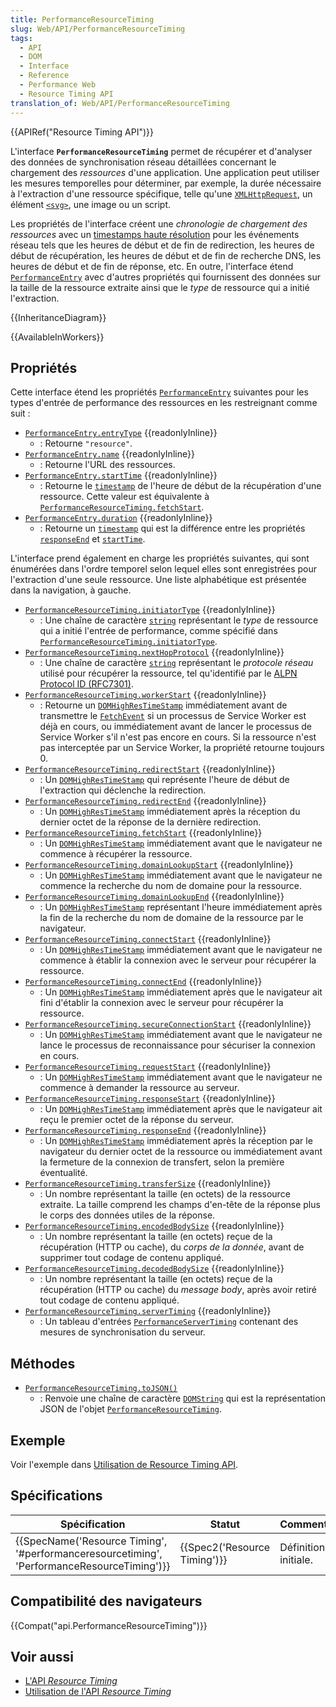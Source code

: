 ```yaml
---
title: PerformanceResourceTiming
slug: Web/API/PerformanceResourceTiming
tags:
  - API
  - DOM
  - Interface
  - Reference
  - Performance Web
  - Resource Timing API
translation_of: Web/API/PerformanceResourceTiming
---
```

{{APIRef("Resource Timing API")}}

L'interface **`PerformanceResourceTiming`** permet de récupérer et d'analyser des données de synchronisation réseau détaillées concernant le chargement des _ressources_ d'une application. Une application peut utiliser les mesures temporelles pour déterminer, par exemple, la durée nécessaire à l'extraction d'une ressource spécifique, telle qu'une [`XMLHttpRequest`](/fr/docs/Web/API/XMLHttpRequest), un élément [`<svg>`](/fr/docs/Web/SVG/Element/svg), une image ou un script.

Les propriétés de l'interface créent une _chronologie de chargement des ressources_ avec un [timestamps haute résolution](/fr/docs/Web/API/DOMHighResTimeStamp) pour les événements réseau tels que les heures de début et de fin de redirection, les heures de début de récupération, les heures de début et de fin de recherche DNS, les heures de début et de fin de réponse, etc. En outre, l'interface étend [`PerformanceEntry`](/fr/docs/Web/API/PerformanceEntry) avec d'autres propriétés qui fournissent des données sur la taille de la ressource extraite ainsi que le _type_ de ressource qui a initié l'extraction.

{{InheritanceDiagram}}

{{AvailableInWorkers}}

## Propriétés

Cette interface étend les propriétés [`PerformanceEntry`](/fr/docs/Web/API/PerformanceEntry) suivantes pour les types d'entrée de performance des ressources en les restreignant comme suit :

- [`PerformanceEntry.entryType`](/fr/docs/Web/API/PerformanceEntry/entryType) {{readonlyInline}}
  - : Retourne `"resource"`.
- [`PerformanceEntry.name`](/fr/docs/Web/API/PerformanceEntry/name) {{readonlyInline}}
  - : Retourne l'URL des ressources.
- [`PerformanceEntry.startTime`](/fr/docs/Web/API/PerformanceEntry/startTime) {{readonlyInline}}
  - : Retourne le [`timestamp`](/fr/docs/Web/API/DOMHighResTimeStamp) de l'heure de début de la récupération d'une ressource. Cette valeur est équivalente à [`PerformanceResourceTiming.fetchStart`](/fr/docs/Web/API/PerformanceResourceTiming/fetchStart).
- [`PerformanceEntry.duration`](/fr/docs/Web/API/PerformanceEntry/duration) {{readonlyInline}}
  - : Retourne un [`timestamp`](/fr/docs/Web/API/DOMHighResTimeStamp) qui est la différence entre les propriétés [`responseEnd`](/fr/docs/Web/API/PerformanceResourceTiming/responseEnd) et [`startTime`](/fr/docs/Web/API/PerformanceEntry/startTime).

L'interface prend également en charge les propriétés suivantes, qui sont énumérées dans l'ordre temporel selon lequel elles sont enregistrées pour l'extraction d'une seule ressource. Une liste alphabétique est présentée dans la navigation, à gauche.

- [`PerformanceResourceTiming.initiatorType`](/fr/docs/Web/API/PerformanceResourceTiming/initiatorType) {{readonlyInline}}
  - : Une chaîne de caractère [`string`](/fr/docs/Web/API/DOMString) représentant le _type_ de ressource qui a initié l'entrée de performance, comme spécifié dans [`PerformanceResourceTiming.initiatorType`](/fr/docs/Web/API/PerformanceResourceTiming/initiatorType).
- [`PerformanceResourceTiming.nextHopProtocol`](/fr/docs/Web/API/PerformanceResourceTiming/nextHopProtocol) {{readonlyInline}}
  - : Une chaîne de caractère [`string`](/fr/docs/Web/API/DOMString) représentant le _protocole réseau_ utilisé pour récupérer la ressource, tel qu'identifié par le [ALPN Protocol ID (RFC7301)](https://datatracker.ietf.org/doc/html/rfc7301).
- [`PerformanceResourceTiming.workerStart`](/fr/docs/Web/API/PerformanceResourceTiming/workerStart) {{readonlyInline}}
  - : Retourne un [`DOMHighResTimeStamp`](/fr/docs/Web/API/DOMHighResTimeStamp) immédiatement avant de transmettre le [`FetchEvent`](/fr/docs/Web/API/FetchEvent) si un processus de Service Worker est déjà en cours, ou immédiatement avant de lancer le processus de Service Worker s'il n'est pas encore en cours. Si la ressource n'est pas interceptée par un Service Worker, la propriété retourne toujours 0.
- [`PerformanceResourceTiming.redirectStart`](/fr/docs/Web/API/PerformanceResourceTiming/redirectStart) {{readonlyInline}}
  - : Un [`DOMHighResTimeStamp`](/fr/docs/Web/API/DOMHighResTimeStamp) qui représente l'heure de début de l'extraction qui déclenche la redirection.
- [`PerformanceResourceTiming.redirectEnd`](/fr/docs/Web/API/PerformanceResourceTiming/redirectEnd) {{readonlyInline}}
  - : Un [`DOMHighResTimeStamp`](/fr/docs/Web/API/DOMHighResTimeStamp) immédiatement après la réception du dernier octet de la réponse de la dernière redirection.
- [`PerformanceResourceTiming.fetchStart`](/fr/docs/Web/API/PerformanceResourceTiming/fetchStart) {{readonlyInline}}
  - : Un [`DOMHighResTimeStamp`](/fr/docs/Web/API/DOMHighResTimeStamp) immédiatement avant que le navigateur ne commence à récupérer la ressource.
- [`PerformanceResourceTiming.domainLookupStart`](/fr/docs/Web/API/PerformanceResourceTiming/domainLookupStart) {{readonlyInline}}
  - : Un [`DOMHighResTimeStamp`](/fr/docs/Web/API/DOMHighResTimeStamp) immédiatement avant que le navigateur ne commence la recherche du nom de domaine pour la ressource.
- [`PerformanceResourceTiming.domainLookupEnd`](/fr/docs/Web/API/PerformanceResourceTiming/domainLookupEnd) {{readonlyInline}}
  - : Un [`DOMHighResTimeStamp`](/fr/docs/Web/API/DOMHighResTimeStamp) représentant l'heure immédiatement après la fin de la recherche du nom de domaine de la ressource par le navigateur.
- [`PerformanceResourceTiming.connectStart`](/fr/docs/Web/API/PerformanceResourceTiming/connectStart) {{readonlyInline}}
  - : Un [`DOMHighResTimeStamp`](/fr/docs/Web/API/DOMHighResTimeStamp) immédiatement avant que le navigateur ne commence à établir la connexion avec le serveur pour récupérer la ressource.
- [`PerformanceResourceTiming.connectEnd`](/fr/docs/Web/API/PerformanceResourceTiming/connectEnd) {{readonlyInline}}
  - : Un [`DOMHighResTimeStamp`](/fr/docs/Web/API/DOMHighResTimeStamp) immédiatement après que le navigateur ait fini d'établir la connexion avec le serveur pour récupérer la ressource.
- [`PerformanceResourceTiming.secureConnectionStart`](/fr/docs/Web/API/PerformanceResourceTiming/secureConnectionStart) {{readonlyInline}}
  - : Un [`DOMHighResTimeStamp`](/fr/docs/Web/API/DOMHighResTimeStamp) immédiatement avant que le navigateur ne lance le processus de reconnaissance pour sécuriser la connexion en cours.
- [`PerformanceResourceTiming.requestStart`](/fr/docs/Web/API/PerformanceResourceTiming/requestStart) {{readonlyInline}}
  - : Un [`DOMHighResTimeStamp`](/fr/docs/Web/API/DOMHighResTimeStamp) immédiatement avant que le navigateur ne commence à demander la ressource au serveur.
- [`PerformanceResourceTiming.responseStart`](/fr/docs/Web/API/PerformanceResourceTiming/responseStart) {{readonlyInline}}
  - : Un [`DOMHighResTimeStamp`](/fr/docs/Web/API/DOMHighResTimeStamp) immédiatement après que le navigateur ait reçu le premier octet de la réponse du serveur.
- [`PerformanceResourceTiming.responseEnd`](/fr/docs/Web/API/PerformanceResourceTiming/responseEnd) {{readonlyInline}}
  - : Un [`DOMHighResTimeStamp`](/fr/docs/Web/API/DOMHighResTimeStamp) immédiatement après la réception par le navigateur du dernier octet de la ressource ou immédiatement avant la fermeture de la connexion de transfert, selon la première éventualité.
- [`PerformanceResourceTiming.transferSize`](/fr/docs/Web/API/PerformanceResourceTiming/transferSize) {{readonlyInline}}
  - : Un nombre représentant la taille (en octets) de la ressource extraite. La taille comprend les champs d'en-tête de la réponse plus le corps des données utiles de la réponse.
- [`PerformanceResourceTiming.encodedBodySize`](/fr/docs/Web/API/PerformanceResourceTiming/encodedBodySize) {{readonlyInline}}
  - : Un nombre représentant la taille (en octets) reçue de la récupération (HTTP ou cache), du _corps de la donnée_, avant de supprimer tout codage de contenu appliqué.
- [`PerformanceResourceTiming.decodedBodySize`](/fr/docs/Web/API/PerformanceResourceTiming/decodedBodySize) {{readonlyInline}}
  - : Un nombre représentant la taille (en octets) reçue de la récupération (HTTP ou cache) du _message body_, après avoir retiré tout codage de contenu appliqué.
- [`PerformanceResourceTiming.serverTiming`](/fr/docs/Web/API/PerformanceResourceTiming/serverTiming) {{readonlyInline}}
  - : Un tableau d'entrées [`PerformanceServerTiming`](/fr/docs/Web/API/PerformanceServerTiming) contenant des mesures de synchronisation du serveur.

## Méthodes

- [`PerformanceResourceTiming.toJSON()`](/fr/docs/Web/API/PerformanceResourceTiming/toJSON)
  - : Renvoie une chaîne de caractère [`DOMString`](/fr/docs/Web/API/DOMString) qui est la représentation JSON de l'objet [`PerformanceResourceTiming`](/fr/docs/Web/API/PerformanceResourceTiming).

## Exemple

Voir l'exemple dans [Utilisation de Resource Timing API](/fr/docs/Web/API/Resource_Timing_API/Using_the_Resource_Timing_API).

## Spécifications

| Spécification                                                                                                            | Statut                               | Commentaire          |
| ------------------------------------------------------------------------------------------------------------------------ | ------------------------------------ | -------------------- |
| {{SpecName('Resource Timing', '#performanceresourcetiming', 'PerformanceResourceTiming')}} | {{Spec2('Resource Timing')}} | Définition initiale. |

## Compatibilité des navigateurs

{{Compat("api.PerformanceResourceTiming")}}

## Voir aussi

- [L'API _Resource Timing_](/fr/docs/Web/API/Resource_Timing_API)
- [Utilisation de l'API _Resource Timing_](/fr/docs/Web/API/Resource_Timing_API/Using_the_Resource_Timing_API)
